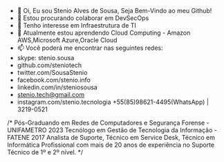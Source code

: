 - 👋 Oi, Eu sou Stenio Alves de Sousa, Seja Bem-Vindo ao meu Github!
- 💞️ Estou procurando colaborar em DevSecOps
- 👀 Tenho interesse em Infraestrutura de TI
- 🌱 Atualmente estou aprendendo Cloud Computing - Amazon AWS,Microsoft Azure,Oracle Cloud 
- 📫 Você poderá me encontrar nas seguintes redes:
- skype: stenio.sousa
- github.com/steniotech
- twitter.com/SousaStenio
- facebook.com/stenio.info
- linkedin.com/in/steniosousa
- stenio.tech@gmail.com
- instagram.com/stenio.tecnologia
+55(85)98621-4495(WhatsApp) | 3219-0521 

<html>
 <body>
  /* Pós-Graduando em Redes de Computadores e Segurança Forense - UNIFAMETRO 2023
     Tecnólogo em Gestão de Tecnologia da Informação - FATENE 2017 
     Analista de Suporte, Técnico em Service Desk, Técnico em Informática 
     Profissional com mais de 20 anos de experiência no Suporte Técnico de 1º e 2º nível. 
        */ 
 </body>
</html>

